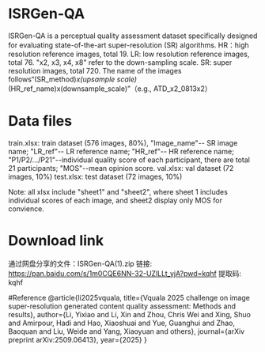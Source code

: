 # ISRGen-QA
ISRGen-QA is a perceptual quality assessment dataset specifically designed for evaluating state-of-the-art super-resolution (SR) algorithms. 
HR：high resolution reference images, total 19.
LR: low resolution reference images, total 76. "x2, x3, x4, x8" refer to the down-sampling scale.
SR: super resolution images, total 720.  The name of the images follows“(SR_method)_x(upsample scale)_(HR_ref_name)x(downsample_scale)”（e.g., ATD_x2_0813x2）

# Data files
train.xlsx: train dataset (576 images, 80%), "Image_name"-- SR image name; "LR_ref"-- LR reference name; "HR_ref"-- HR reference name; "P1/P2/.../P21"--individual quality score of each participant, there are total 21 participants; "MOS"--mean opinion score.
val.xlsx: val dataset (72 images, 10%)
test.xlsx: test dataset (72 images, 10%)

Note: all xlsx include "sheet1" and "sheet2", where sheet 1 includes individual scores of each image, and sheet2 display only MOS for convience.

# Download link
通过网盘分享的文件：ISRGen-QA(1).zip
链接: https://pan.baidu.com/s/1m0CQE6NN-32-UZlLLt_yjA?pwd=kqhf 提取码: kqhf 

#Reference
@article{li2025vquala,
  title={Vquala 2025 challenge on image super-resolution generated content quality assessment: Methods and results},
  author={Li, Yixiao and Li, Xin and Zhou, Chris Wei and Xing, Shuo and Amirpour, Hadi and Hao, Xiaoshuai and Yue, Guanghui and Zhao, Baoquan and Liu, Weide and Yang, Xiaoyuan and others},
  journal={arXiv preprint arXiv:2509.06413},
  year={2025}
}
